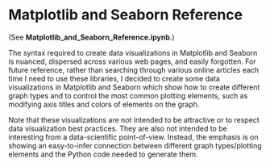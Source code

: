 # Matplotlib and Seaborn Reference
(See **Matplotlib_and_Seaborn_Reference.ipynb**.)

The syntax required to create data visualizations in Matplotlib and Seaborn is nuanced, dispersed across various web pages, and easily forgotten. For future reference, rather than searching through various online articles each time I need to use these libraries, I decided to create some data visualizations in Matplotlib and Seaborn which show how to create different graph types and to control the most common plotting elements, such as modifying axis titles and colors of elements on the graph.

Note that these visualizations are not intended to be attractive or to respect data visualization best practices. They are also not intended to be interesting from a data-scientific point-of-view. Instead, the emphasis is on showing an easy-to-infer connection between different graph types/plotting elements and the Python code needed to generate them.
